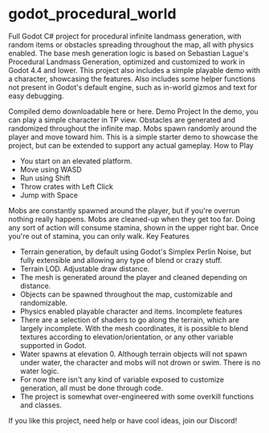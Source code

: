 # godot_procedural_world

Full Godot C# project for procedural infinite landmass generation, with random items or obstacles spreading throughout the map, all with physics enabled. The base mesh generation logic is based on Sebastian Lague's Procedural Landmass Generation, optimized and customized to work in Godot 4.4 and lower.
This project also includes a simple playable demo with a character, showcasing the features. Also includes some helper functions not present in Godot's default engine, such as in-world gizmos and text for easy debugging.

Compiled demo downloadable here or here.
Demo Project
In the demo, you can play a simple character in TP view. Obstacles are generated and randomized throughout the infinite map. Mobs spawn randomly around the player and move toward him.
This is a simple starter demo to showcase the project, but can be extended to support any actual gameplay.
How to Play
- You start on an elevated platform.
- Move using WASD
- Run using Shift
- Throw crates with Left Click
- Jump with Space

Mobs are constantly spawned around the player, but if you're overrun nothing really happens.
Mobs are cleaned-up when they get too far.
Doing any sort of action will consume stamina, shown in the upper right bar. Once you're out of stamina, you can only walk.
Key Features
- Terrain generation, by default using Godot's Simplex Perlin Noise, but fully extensible and allowing any type of blend or crazy stuff.
- Terrain LOD. Adjustable draw distance.
- The mesh is generated around the player and cleaned depending on distance.
- Objects can be spawned throughout the map, customizable and randomizable.
- Physics enabled playable character and items.
Incomplete features
- There are a selection of shaders to go along the terrain, which are largely incomplete. With the mesh coordinates, it is possible to blend textures according to elevation/orientation, or any other variable supported in Godot.
- Water spawns at elevation 0. Although terrain objects will not spawn under water, the character and mobs will not drown or swim. There is no water logic.
- For now there isn't any kind of variable exposed to customize generation, all must be done through code.
- The project is somewhat over-engineered with some overkill functions and classes.

If you like this project, need help or have cool ideas, join our Discord!
